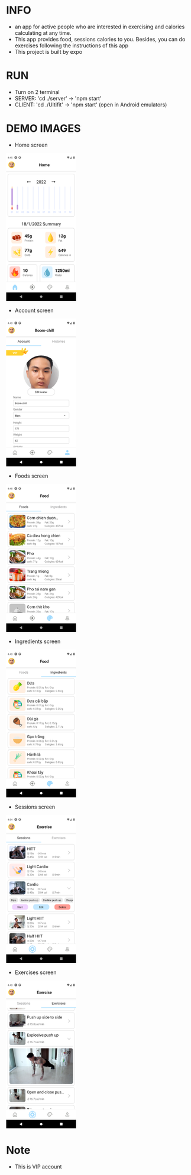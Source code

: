 # INFO
- an app for active people who are interested in exercising and calories calculating at any time.
- This app provides food, sessions calories to you. Besides, you can do exercises following the instructions of this app
- This project is built by expo

# RUN
<!-- S1: <br> -->
- Turn on 2 terminal
- SERVER: 'cd ./server' -> 'npm start'
- CLIENT: 'cd ./Ultifit' -> 'npm start' (open in Android emulators)

<!-- S2: <br>
- Mail me and I will send you apk file
- My mail: phuongnam.infl@gmail.com -->

# DEMO IMAGES
- Home screen
<img src="./imgs/sc-home-screen.png" alt="img" height="400"/>

- Account screen
<img src="./imgs/sc-user-screen.png" alt="img" height="400"/>

- Foods screen
<img src="./imgs/sc-foods-screen.png" alt="img" height="400"/>

- Ingredients screen
<img src="./imgs/sc-ingredients-screen.png" alt="img" height="400"/>

- Sessions screen
<img src="./imgs/sc-sessions-screen.png" alt="img" height="400"/>

- Exercises screen
<img src="./imgs/sc-exercises-screen.png" alt="img" height="400"/>

# Note
- This is VIP account
